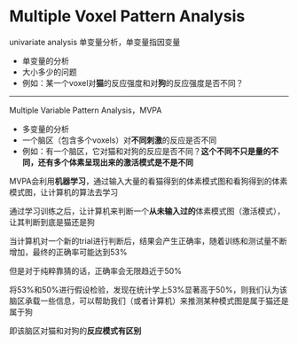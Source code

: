 # Multiple Voxel Pattern Analysis

univariate analysis 单变量分析，单变量指因变量

- 单变量的分析
- 大小多少的问题
- 例如：某一个voxel对**猫**的反应强度和对**狗**的反应强度是否不同？

---

Multiple Variable Pattern Analysis，MVPA

- 多变量的分析
- 一个脑区（包含多个voxels）对**不同刺激**的反应是否不同
- 例如：有一个脑区，它对猫和对狗的反应是否不同？**这个不同不只是量的不同，还有多个体素呈现出来的激活模式是不是不同**

MVPA会利用**机器学习**，通过输入大量的看猫得到的体素模式图和看狗得到的体素模式图，让计算机的算法去学习

通过学习训练之后，让计算机来判断一个**从未输入过的**体素模式图（激活模式），让其判断到底是猫还是狗

当计算机对一个新的trial进行判断后，结果会产生正确率，随着训练和测试量不断增加，最终的正确率可能达到53%

但是对于纯粹靠猜的话，正确率会无限趋近于50%

将53%和50%进行假设检验，发现在统计学上53%显著高于50%，则我们认为该脑区承载一些信息，可以帮助我们（或者计算机）来推测某种模式图是属于猫还是属于狗

即该脑区对猫和对狗的**反应模式有区别**

